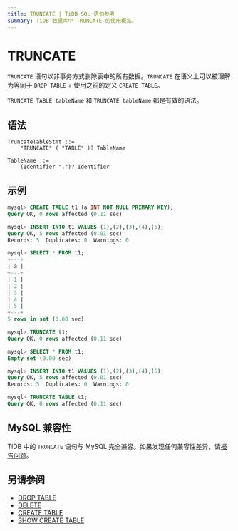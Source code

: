```yaml
---
title: TRUNCATE | TiDB SQL 语句参考
summary: TiDB 数据库中 TRUNCATE 的使用概览。
---
```


# TRUNCATE

`TRUNCATE` 语句以非事务方式删除表中的所有数据。`TRUNCATE` 在语义上可以被理解为等同于 `DROP TABLE` + 使用之前的定义 `CREATE TABLE`。

`TRUNCATE TABLE tableName` 和 `TRUNCATE tableName` 都是有效的语法。

## 语法

```ebnf+diagram
TruncateTableStmt ::=
    "TRUNCATE" ( "TABLE" )? TableName

TableName ::=
    (Identifier ".")? Identifier
```

## 示例

```sql
mysql> CREATE TABLE t1 (a INT NOT NULL PRIMARY KEY);
Query OK, 0 rows affected (0.11 sec)

mysql> INSERT INTO t1 VALUES (1),(2),(3),(4),(5);
Query OK, 5 rows affected (0.01 sec)
Records: 5  Duplicates: 0  Warnings: 0

mysql> SELECT * FROM t1;
+---+
| a |
+---+
| 1 |
| 2 |
| 3 |
| 4 |
| 5 |
+---+
5 rows in set (0.00 sec)

mysql> TRUNCATE t1;
Query OK, 0 rows affected (0.11 sec)

mysql> SELECT * FROM t1;
Empty set (0.00 sec)

mysql> INSERT INTO t1 VALUES (1),(2),(3),(4),(5);
Query OK, 5 rows affected (0.01 sec)
Records: 5  Duplicates: 0  Warnings: 0

mysql> TRUNCATE TABLE t1;
Query OK, 0 rows affected (0.11 sec)
```

## MySQL 兼容性

TiDB 中的 `TRUNCATE` 语句与 MySQL 完全兼容。如果发现任何兼容性差异，请[报告问题](https://docs.pingcap.com/tidb/stable/support)。

## 另请参阅

* [DROP TABLE](/sql-statements/sql-statement-drop-table.md)
* [DELETE](/sql-statements/sql-statement-delete.md)
* [CREATE TABLE](/sql-statements/sql-statement-create-table.md)
* [SHOW CREATE TABLE](/sql-statements/sql-statement-show-create-table.md)
